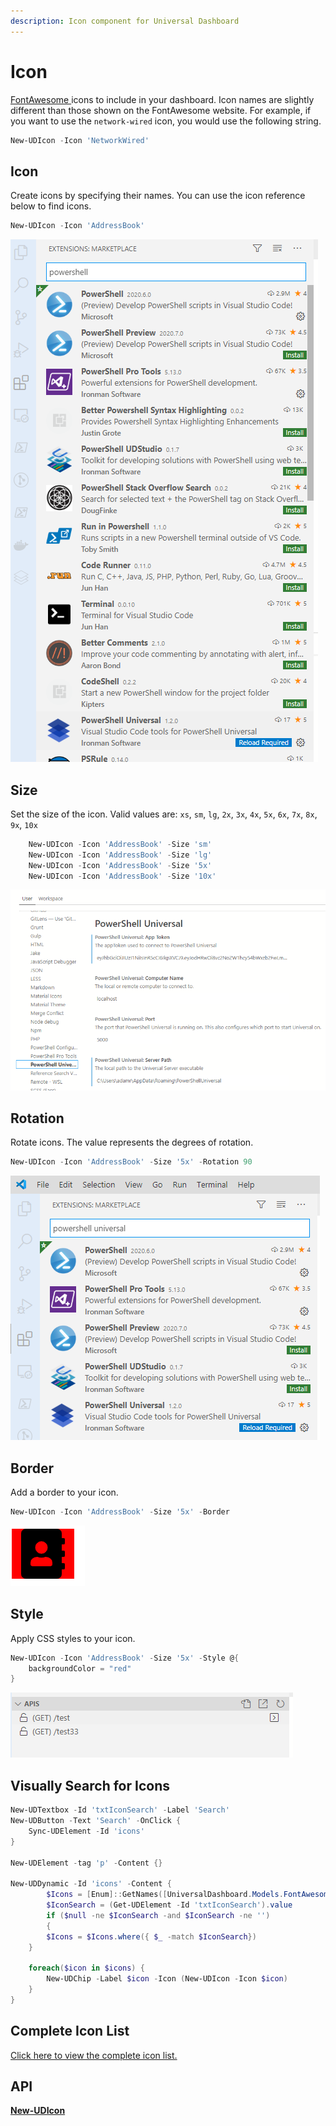 ```yaml
---
description: Icon component for Universal Dashboard
---
```


# Icon

[FontAwesome ](https://fontawesome.com/?from=io)icons to include in your dashboard. Icon names are slightly different than those shown on the FontAwesome website. For example, if you want to use the `network-wired` icon, you would use the following string.&#x20;

```powershell
New-UDIcon -Icon 'NetworkWired'
```

## Icon

Create icons by specifying their names. You can use the icon reference below to find icons.

```powershell
New-UDIcon -Icon 'AddressBook'
```

![](<../../../../.gitbook/assets/image (109).png>)

## Size

Set the size of the icon. Valid values are: `xs`, `sm`, `lg`, `2x`, `3x`, `4x`, `5x`, `6x`, `7x`, `8x`, `9x`, `10x`

```powershell
    New-UDIcon -Icon 'AddressBook' -Size 'sm'
    New-UDIcon -Icon 'AddressBook' -Size 'lg'
    New-UDIcon -Icon 'AddressBook' -Size '5x'
    New-UDIcon -Icon 'AddressBook' -Size '10x'
```

![](<../../../../.gitbook/assets/image (111).png>)

## Rotation

Rotate icons. The value represents the degrees of rotation.

```powershell
New-UDIcon -Icon 'AddressBook' -Size '5x' -Rotation 90
```

![](<../../../../.gitbook/assets/image (110).png>)

## Border

Add a border to your icon.

```powershell
New-UDIcon -Icon 'AddressBook' -Size '5x' -Border
```

![](<../../../../.gitbook/assets/image (108).png>)

## Style

Apply CSS styles to your icon.

```powershell
New-UDIcon -Icon 'AddressBook' -Size '5x' -Style @{
    backgroundColor = "red"
}
```

![](<../../../../.gitbook/assets/image (112).png>)

## Visually Search for Icons

```powershell
New-UDTextbox -Id 'txtIconSearch' -Label 'Search' 
New-UDButton -Text 'Search' -OnClick {
    Sync-UDElement -Id 'icons'
}

New-UDElement -tag 'p' -Content {}

New-UDDynamic -Id 'icons' -Content {
        $Icons = [Enum]::GetNames([UniversalDashboard.Models.FontAwesomeIcons])
        $IconSearch = (Get-UDElement -Id 'txtIconSearch').value
        if ($null -ne $IconSearch -and $IconSearch -ne '')
        {
        $Icons = $Icons.where({ $_ -match $IconSearch})
    }

    foreach($icon in $icons) {
        New-UDChip -Label $icon -Icon (New-UDIcon -Icon $icon)
    }
}
```

## Complete Icon List

[Click here to view the complete icon list. ](https://gist.github.com/adamdriscoll/8a5d12b0ac5641bc1083bebf921f56fe)

## API

****[**New-UDIcon**](../../../../cmdlets/New-UDIcon.txt)****

